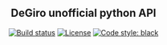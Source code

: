 <h2 align="center">DeGiro unofficial python API</h2>

<p align="center">
<a href="https://travis-ci.com/timvancann/degiro-python"><img alt="Build status" src="https://travis-ci.com/timvancann/degiro-python.svg?branch=master"></a>
<a href="https://opensource.org/licenses/MIT"><img alt="License" src="https://img.shields.io/badge/License-MIT-yellow.svg"></a>
<a href="https://github.com/ambv/black"><img alt="Code style: black" src="https://img.shields.io/badge/code%20style-black-000000.svg"></a>
</p>
